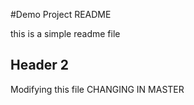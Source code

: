 #Demo Project README

this is a simple readme file
## Header 2
Modifying this file
CHANGING IN MASTER
